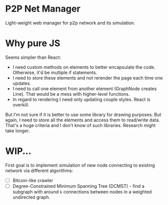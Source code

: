 # P2P Net Manager

Light-weight web manager for p2p network and its simulation.

# Why pure JS

Seems simpler than React:
- I need custom methods on elements to better encapsulate the code.
Otherwise, it'd be multiple if statements.
- I need to store these elements and not rerender the page each time one updates.
- I need to call one element from another element (GraphNode creates Line).
That would be a mess with higher-level functions.
- In regard to rendering I need only updating couple styles. React is overkill.

But I'm not sure if it is better to use some library for drawing purposes. But
again, I need to store all the elements and access them to read/write data.
That's a huge criteria and I don't know of such libraries. Research might take
longer.

# WIP...

First goal is to implement simulation of new node connecting to existing network
via different algorithms:
- [ ] Bitcoin-like crawler
- [ ] Degree-Constrained Minimum Spanning Tree (DCMST) - find a subgraph with
around `k` connections between nodes in a weighted undirected graph.
